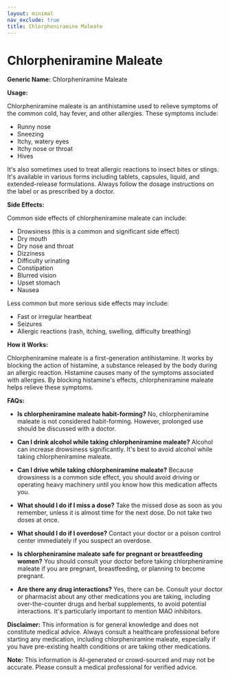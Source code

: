 ```yaml
---
layout: minimal
nav_exclude: true
title: Chlorpheniramine Maleate
---
```


# Chlorpheniramine Maleate

**Generic Name:** Chlorpheniramine Maleate

**Usage:**

Chlorpheniramine maleate is an antihistamine used to relieve symptoms of the common cold, hay fever, and other allergies.  These symptoms include:

* Runny nose
* Sneezing
* Itchy, watery eyes
* Itchy nose or throat
* Hives

It's also sometimes used to treat allergic reactions to insect bites or stings.  It's available in various forms including tablets, capsules, liquid, and extended-release formulations.  Always follow the dosage instructions on the label or as prescribed by a doctor.


**Side Effects:**

Common side effects of chlorpheniramine maleate can include:

* Drowsiness (this is a common and significant side effect)
* Dry mouth
* Dry nose and throat
* Dizziness
* Difficulty urinating
* Constipation
* Blurred vision
* Upset stomach
* Nausea

Less common but more serious side effects may include:

* Fast or irregular heartbeat
* Seizures
* Allergic reactions (rash, itching, swelling, difficulty breathing)


**How it Works:**

Chlorpheniramine maleate is a first-generation antihistamine.  It works by blocking the action of histamine, a substance released by the body during an allergic reaction.  Histamine causes many of the symptoms associated with allergies. By blocking histamine's effects, chlorpheniramine maleate helps relieve these symptoms.


**FAQs:**

* **Is chlorpheniramine maleate habit-forming?** No, chlorpheniramine maleate is not considered habit-forming. However, prolonged use should be discussed with a doctor.

* **Can I drink alcohol while taking chlorpheniramine maleate?**  Alcohol can increase drowsiness significantly. It's best to avoid alcohol while taking chlorpheniramine maleate.

* **Can I drive while taking chlorpheniramine maleate?**  Because drowsiness is a common side effect, you should avoid driving or operating heavy machinery until you know how this medication affects you.

* **What should I do if I miss a dose?** Take the missed dose as soon as you remember, unless it is almost time for the next dose.  Do not take two doses at once.

* **What should I do if I overdose?** Contact your doctor or a poison control center immediately if you suspect an overdose.

* **Is chlorpheniramine maleate safe for pregnant or breastfeeding women?**  You should consult your doctor before taking chlorpheniramine maleate if you are pregnant, breastfeeding, or planning to become pregnant.

* **Are there any drug interactions?**  Yes, there can be. Consult your doctor or pharmacist about any other medications you are taking, including over-the-counter drugs and herbal supplements, to avoid potential interactions.  It's particularly important to mention MAO inhibitors.

**Disclaimer:** This information is for general knowledge and does not constitute medical advice.  Always consult a healthcare professional before starting any medication, including chlorpheniramine maleate, especially if you have pre-existing health conditions or are taking other medications.


**Note:** This information is AI-generated or crowd-sourced and may not be accurate. Please consult a medical professional for verified advice.